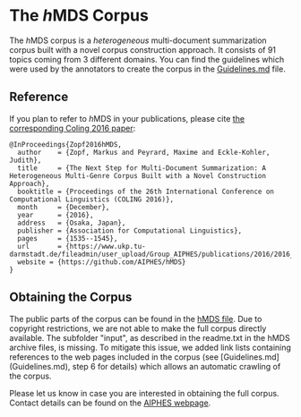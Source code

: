 # The <i>h</i>MDS Corpus
The <i>h</i>MDS corpus is a <i>heterogeneous</i> multi-document summarization corpus built with a novel corpus construction approach. It consists of 91 topics coming from 3 different domains. You can find the guidelines which were used by the annotators to create the corpus in the [Guidelines.md](Guidelines.md) file.

## Reference
If you plan to refer to <i>h</i>MDS in your publications, please cite [the corresponding Coling 2016 paper](http://aclweb.org/anthology/C16-1145):

```
@InProceedings{Zopf2016hMDS,
  author    = {Zopf, Markus and Peyrard, Maxime and Eckle-Kohler, Judith},
  title     = {The Next Step for Multi-Document Summarization: A Heterogeneous Multi-Genre Corpus Built with a Novel Construction Approach},
  booktitle = {Proceedings of the 26th International Conference on Computational Linguistics (COLING 2016)},
  month     = {December},
  year      = {2016},
  address   = {Osaka, Japan},
  publisher = {Association for Computational Linguistics},
  pages     = {1535--1545},
  url       = {https://www.ukp.tu-darmstadt.de/fileadmin/user_upload/Group_AIPHES/publications/2016/2016_COLING_hMDS_cameraReady.pdf},
  website = {https://github.com/AIPHES/hMDS}
}
```

## Obtaining the Corpus
The public parts of the corpus can be found in the [hMDS file](hMDS_public.zip). Due to copyright restrictions, we are not able to make the full corpus directly available. The subfolder "input", as described in the readme.txt in the hMDS archive files, is missing. To mitigate this issue, we added link lists containing references to the web pages included in the corpus (see [Guidelines.md] (Guidelines.md), step 6 for details) which allows an automatic crawling of the corpus.

Please let us know in case you are interested in obtaining the full corpus. Contact details can be found on the [AIPHES webpage](https://www.informatik.tu-darmstadt.de/aiphes/aiphes/index.en.jsp).
